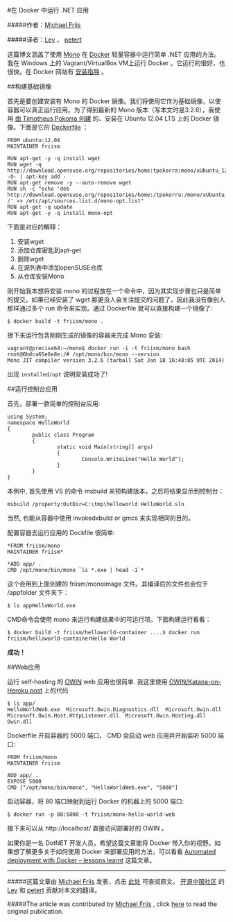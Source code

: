 #在 Docker 中运行 .NET 应用

#####作者：[Michael Friis](http://friism.com/michael-friis)

#####译者：[Ley](http://my.oschina.net/Ley11) ， [petert](http://my.oschina.net/u/1422355)

这篇博文涵盖了使用 [Mono](http://www.mono-project.com/Main_Page) 在 [Docker](https://www.docker.io/) 轻量容器中运行简单 .NET 应用的方法。我在 Windows 上的 Vagrant/VirtualBox VM上运行 Docker 。它运行的很好，也很快。在 Docker 网站有 [安装指导](http://docs.docker.io/en/latest/installation/windows/) 。

##构建基础镜像

首先是要创建安装有 Mono 的 Docker 镜像。我们将使用它作为基础镜像，以使容器可以真正运行应用。为了得到最新的 Mono 版本（写本文时是3.2.6），我使用 [由 Timotheus Pokorra 创建](http://software.opensuse.org/download/package?project=home:tpokorra:mono&package=mono-opt) 的、安装在 Ubuntu 12.04 LTS 上的 Docker 镜像。下面是它的 [Dockerfile](http://docs.docker.io/en/latest/use/builder/) ：

```
FROM ubuntu:12.04	
MAINTAINER friism
	
RUN apt-get -y -q install wget
RUN wget -q http://download.opensuse.org/repositories/home:tpokorra:mono/xUbuntu_12.04/Release.key -O- | apt-key add -
RUN apt-get remove -y --auto-remove wget	
RUN sh -c "echo 'deb http://download.opensuse.org/repositories/home:/tpokorra:/mono/xUbuntu_12.04/ /' >> /etc/apt/sources.list.d/mono-opt.list"	
RUN apt-get -q update		
RUN apt-get -y -q install mono-opt
```

下面是对应的解释：

1. 安装wget
2. 添加仓库密匙到apt-get
3. 删除wget
4. 在源列表中添加openSUSE仓库
5. 从仓库安装Mono

刚开始我本想将安装 mono 的过程放在一个命令中，因为其实现步骤也只是简单的提交。如果已经安装了 wget 那更没人会关注提交的问题了，因此我没有像别人那样通过多个 run 命令来实现。通过 Dockerfile 就可以直接构建一个镜像了:

```
$ docker build -t friism/mono .
```

接下来运行包含刚刚生成的镜像的容器来完成 Mono 安装:

```
vagrant@precise64:~/mono$ docker run -i -t friism/mono bash
root@0bdca65e6e8e:/# /opt/mono/bin/mono --version	
Mono JIT compiler version 3.2.6 (tarball Sat Jan 18 16:48:05 UTC 2014)
```

出现 `installed/opt` 说明安装成功了!

##运行控制台应用

首先，部署一款简单的控制台应用:

```
using System;	
namespace HelloWorld	
{
        public class Program
        {
                static void Main(string[] args)
                {
                        Console.WriteLine("Hello World");
                }
        }
}
```

本例中, 首先使用 VS 的命令 msbuild 来预构建版本，之后将结果显示到控制台：

```	
msbuild /property:OutDir=C:\tmp\helloworld HelloWorld.sln
```

当然, 也能从容器中使用 invokedxbuild or gmcs 来实现相同的目的。

配置容器去运行应用的 Dockfile 很简单:

```
*FROM friism/mono
MAINTAINER friism*

*ADD app/ .
CMD /opt/mono/bin/mono `ls *.exe | head -1`*
```

这个会用到上面创建的 friism/monoimage 文件。其编译后的文件也会位于 /appfolder 文件夹下：	

```
$ ls appHelloWorld.exe
```

CMD命令会使用 mono 来运行构建结果中的可运行项。下面构建运行看看：

```
$ docker build -t friism/helloworld-container ....$ docker run friism/helloworld-containerHello World
```

**成功！**

##Web应用

运行 self-hosting 的 [OWIN](http://www.asp.net/vnext/overview/owin-and-katana) web 应用也很简单. 我这里使用 [OWIN/Katana-on-Heroku post](http://friism.com/running-owin-katana-apps-on-heroku) 上的代码

```
$ ls app/	
HelloWorldWeb.exe  Microsoft.Owin.Diagnostics.dll  Microsoft.Owin.dll  Microsoft.Owin.Host.HttpListener.dll  Microsoft.Owin.Hosting.dll  Owin.dll
```

Dockerfile 开启容器的 5000 端口， CMD 会启动 web 应用并开始监听 5000 端口:

```
FROM friism/mono	
MAINTAINER friism

ADD app/ .
EXPOSE 5000	
CMD ["/opt/mono/bin/mono", "HelloWorldWeb.exe", "5000"]
```

启动容器，将 80 端口映射到运行 Docker 的机器上的 5000 端口:

```
$ docker run -p 80:5000 -t friism/mono-hello-world-web
```

接下来可以从 http://localhost/ 直接访问部署好的 OWIN 。

如果你是一名 DotNET 开发人员，希望这篇文章能将 Docker 带入你的视野。如果想了解更多关于如何使用 Docker 来部署应用的方法，可以看看 [Automated deployment with Docker – lessons learnt](https://www.hiddentao.com/archives/2013/12/26/automated-deployment-with-docker-lessons-learnt/) 这篇文章。

---
#####这篇文章由 [Michael Friis](http://friism.com/michael-friis) 发表，点击 [此处](http://friism.com/running-net-apps-on-docker) 可查阅原文。 [开源中国社区](http://www.oschina.net/) 的 [Ley](http://my.oschina.net/Ley11) 和 [petert](http://my.oschina.net/u/1422355) 贡献对本文的翻译。

#####The article was contributed by [Michael Friis](http://friism.com/michael-friis) , click [here](http://friism.com/running-net-apps-on-docker) to read the original publication.
